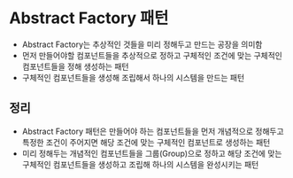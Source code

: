 # Abstract Factory 패턴
- Abstract Factory는 추상적인 것들을 미리 정해두고 만드는 공장을 의미함
- 먼저 만들어야할 컴포넌트들을 추상적으로 정하고 구체적인 조건에 맞는 구체적인 컴포넌트들을 정해 생성하는 패턴
- 구체적인 컴포넌트들을 생성해 조립해서 하나의 시스템을 만드는 패턴

## 정리
- Abstract Factory 패턴은 만들어야 하는 컴포넌트들을 먼저 개념적으로 정해두고 특정한 조건이 주어지면 해당 조건에 맞는 구체적인 컴포넌트로 생성하는 패턴
- 미리 정해두는 개념적인 컴포넌트들을 그룹(Group)으로 정하고 해당 조건에 맞는 구체적인 컴포넌트들을 생성하고 조립해 하나의 시스템을 완성시키는 패턴